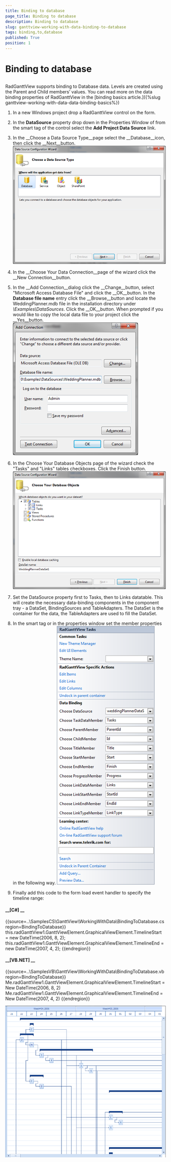 ```yaml
---
title: Binding to database
page_title: Binding to database
description: Binding to database
slug: ganttview-working-with-data-binding-to-database
tags: binding,to,database
published: True
position: 1
---
```


# Binding to database



## 

RadGanttView supports binding to Database data. Levels are created using the Parent and Child members’ values. You can read more
          on the data binding properties of RadGanttView in the [binding basics article.]({%slug ganttview-working-with-data-data-binding-basics%})

1. In a new Windows project drop a RadGanttView control on the form.
            

1. In the __DataSource__ property drop down in the Properties Window of from the smart tag of the control
              select the __Add Project Data Source__ link.
            

1. In the __Choose a Data Source Type__page select the __Database__icon,
              then click the __Next__button.
            ![ganttview-working-with-data-binding-to-database 001](images/ganttview-working-with-data-binding-to-database001.png)

1. In the __Choose Your Data Connection__page of the wizard click the __New Connection__button.
            

1. In the __Add Connection__dialog click the __Change__button, select 
              "Microsoft Access Database File" and click the __OK__button. In the __Database file name__
              entry click the __Browse__button and locate the WeddingPlanner.mdb file in the installation directory under 
              *\Examples\DataSources*. Click the __OK__button. When prompted if you would 
              like to copy the local data file to your project click the __Yes__button.
            ![ganttview-working-with-data-binding-to-database 002](images/ganttview-working-with-data-binding-to-database002.png)

1. In the Choose Your Database Objects page of the wizard check the "Tasks" and "Links" tables checkboxes. Click the Finish button.
            ![ganttview-working-with-data-binding-to-database 003](images/ganttview-working-with-data-binding-to-database003.png)

1. Set the DataSource property first to Tasks, then to Links datatable. This will create the necessary data-binding components
              in the component tray - a DataSet, BindingSources and TableAdapters. The DataSet is the container for the data, the TableAdapters 
              are used to fill the DataSet.
            

1. In the smart tag or in the properties window set the member properties in the following way.
            ![ganttview-working-with-data-binding-to-database 004](images/ganttview-working-with-data-binding-to-database004.png)

1. Finally add this code to the form load event handler to specify the timeline range:
            

#### __[C#] __

{{source=..\SamplesCS\GanttView\WorkingWithData\BindingToDatabase.cs region=BindingToDatabase}}
	            this.radGanttView1.GanttViewElement.GraphicalViewElement.TimelineStart = new DateTime(2006, 8, 2);
	            this.radGanttView1.GanttViewElement.GraphicalViewElement.TimelineEnd = new DateTime(2007, 4, 2);
	{{endregion}}



#### __[VB.NET] __

{{source=..\SamplesVB\GanttView\WorkingWithData\BindingToDatabase.vb region=BindingToDatabase}}
	        Me.radGanttView1.GanttViewElement.GraphicalViewElement.TimelineStart = New DateTime(2006, 8, 2)
	        Me.radGanttView1.GanttViewElement.GraphicalViewElement.TimelineEnd = New DateTime(2007, 4, 2)
	{{endregion}}

![ganttview-working-with-data-binding-to-database 005](images/ganttview-working-with-data-binding-to-database005.png)
